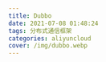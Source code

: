 ```yaml
---
title: Dubbo
date: 2021-07-08 01:48:24
tags: 分布式通信框架
categories: aliyuncloud
cover: /img/dubbo.webp
---
```


